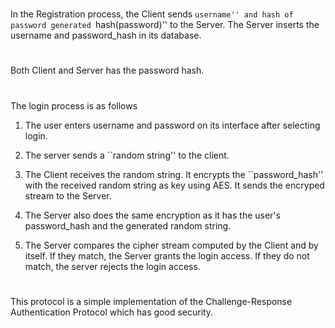 #

In the Registration process, the Client sends ``username'' and hash of password
generated ``hash(password)'' to the Server. The Server inserts the username and
password_hash in its database.

#

Both Client and Server has the password hash.

#

The login process is as follows

1. The user enters username and password on its interface after selecting login.

2. The server sends a ``random string'' to the client.

3. The Client receives the random string. It encrypts the ``password_hash''
with the received random string as key using AES. It sends the encryped stream
to the Server.

4. The Server also does the same encryption as it has the user's password_hash
and the generated random string.

5. The Server compares the cipher stream computed by the Client and by itself.
If they match, the Server grants the login access. If they do not match, the
server rejects the login access.

#

This protocol is a simple implementation of the Challenge-Response
Authentication Protocol which has good security. 

#
